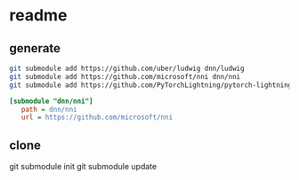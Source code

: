 # readme

## generate
``` bash
git submodule add https://github.com/uber/ludwig dnn/ludwig
git submodule add https://github.com/microsoft/nni dnn/nni
git submodule add https://github.com/PyTorchLightning/pytorch-lightning dnn/pytorch-lightning

```

	
 ``` ini
[submodule "dnn/nni"]
	path = dnn/nni
	url = https://github.com/microsoft/nni
```
## clone
git submodule init
git submodule update 